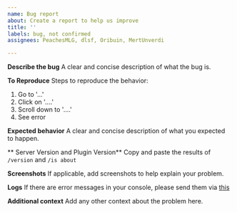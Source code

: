 ```yaml
---
name: Bug report
about: Create a report to help us improve
title: ''
labels: bug, not confirmed
assignees: PeachesMLG, dlsf, Oribuin, MertUnverdi

---
```


**Describe the bug**
A clear and concise description of what the bug is.

**To Reproduce**
Steps to reproduce the behavior:
1. Go to '...'
2. Click on '....'
3. Scroll down to '....'
4. See error

**Expected behavior**
A clear and concise description of what you expected to happen.

** Server Version and Plugin Version**
Copy and paste the results of `/version` and `/is about`

**Screenshots**
If applicable, add screenshots to help explain your problem.

**Logs**
If there are error messages in your console, please send them via [this](https://paste.gg/)

**Additional context**
Add any other context about the problem here.
